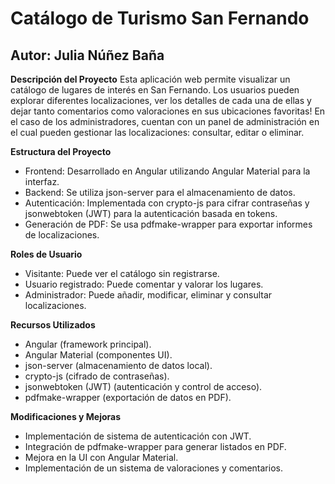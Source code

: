 # Catálogo de Turismo San Fernando

## Autor: Julia Núñez Baña

**Descripción del Proyecto**
Esta aplicación web permite visualizar un catálogo de lugares de interés en San Fernando. Los usuarios pueden explorar diferentes localizaciones, ver los detalles de cada una de ellas y dejar tanto comentarios como valoraciones en sus ubicaciones favoritas! En el caso de los administradores, cuentan con un panel de administración en el cual pueden gestionar las localizaciones: consultar, editar o eliminar.

**Estructura del Proyecto**
  - Frontend: Desarrollado en Angular utilizando Angular Material para la interfaz.
  - Backend: Se utiliza json-server para el almacenamiento de datos.
  - Autenticación: Implementada con crypto-js para cifrar contraseñas y jsonwebtoken (JWT) para la autenticación basada en tokens.
  - Generación de PDF: Se usa pdfmake-wrapper para exportar informes de localizaciones.

**Roles de Usuario**
  - Visitante: Puede ver el catálogo sin registrarse.
  - Usuario registrado: Puede comentar y valorar los lugares.
  - Administrador: Puede añadir, modificar, eliminar y consultar localizaciones.

**Recursos Utilizados**
  - Angular (framework principal).
  - Angular Material (componentes UI).
  - json-server (almacenamiento de datos local).
  - crypto-js (cifrado de contraseñas).
  - jsonwebtoken (JWT) (autenticación y control de acceso).
  - pdfmake-wrapper (exportación de datos en PDF).

**Modificaciones y Mejoras**
  - Implementación de sistema de autenticación con JWT.
  - Integración de pdfmake-wrapper para generar listados en PDF.
  - Mejora en la UI con Angular Material.
  - Implementación de un sistema de valoraciones y comentarios.
